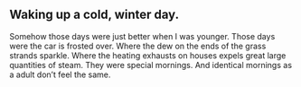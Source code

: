 ## Waking up a cold, winter day.

Somehow those days were just better when I was younger. Those days were the car is frosted over. Where the dew on the ends of the grass strands sparkle. Where the heating exhausts on houses expels great large quantities of steam. They were special mornings. And identical mornings as a adult don’t feel the same.